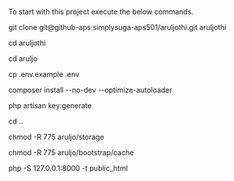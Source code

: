 To start with this project execute the below commands. 

git clone git@github-aps:simplysuga-aps501/aruljothi.git aruljothi

cd aruljothi

cd aruljo

cp .env.example .env

composer install --no-dev --optimize-autoloader

php artisan key:generate

cd ..

chmod -R 775 aruljo/storage

chmod -R 775 aruljo/bootstrap/cache

php -S 127.0.0.1:8000 -t public_html 
